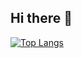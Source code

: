 ## Hi there 👋

[![Top Langs](https://github-readme-stats.vercel.app/api/top-langs/?username=printseungjoo)](https://github.com/anuraghazra/github-readme-stats)


<!--
**printseungjoo/printseungjoo** is a ✨ _special_ ✨ repository because its `README.md` (this file) appears on your GitHub profile.

Here are some ideas to get you started:

- 🔭 I’m currently working on ...
- 🌱 I’m currently learning ...
- 👯 I’m looking to collaborate on ...
- 🤔 I’m looking for help with ...
- 💬 Ask me about ...
- 📫 How to reach me: ...
- 😄 Pronouns: ...
- ⚡ Fun fact: ...
-->
